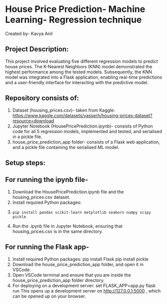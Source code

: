 # House Price Prediction- Machine Learning- Regression technique
Created by- Kavya Anil
## Project Description:
This project involved evaluating five different regression models to predict house prices. The K-Nearest Neighbors (KNN) model demonstrated the highest performance among the tested models. Subsequently, the KNN model was integrated into a Flask application, enabling real-time predictions and a user-friendly interface for interacting with the predictive model.

## Repository consists of:
1. Dataset (housing_prices.csv)- taken from Kaggle: https://www.kaggle.com/datasets/yasserh/housing-prices-dataset?resource=download
2. Jupyter Notebook (HousePricePrediction.ipynb)- consists of Python code for all 5 regression models, implemented and tested, and serialised in a pickle file.
3. house_price_prediction_app folder- consists of a Flask web application, and a pickle file containing the serialised ML model.

## Setup steps:

## For running the ipynb file-
1. Download the HousePricePrediction.ipynb file and the housing_prices.csv dataset.
2. Install required Python packages:
3.     pip install pandas scikit-learn matplotlib seaborn numpy scipy pickle
4. Run the .ipynb file in Jupyter Notebook, ensuring that housing_prices.csv is in the same directory.

## For running the Flask app-
1. Install required Python packages:
pip install Flask
pip install pickle
2. Download the house_price_prediction_app folder, and open it in VSCode.
3. Open VSCode terminal and ensure that you are inside the house_price_prediction_app folder directory.
4. For deploying on a development server:
set FLASK_APP=app.py
flask run
This opens up a development server on http://127.0.0.1:5000 , which can be opened up on your browser.

